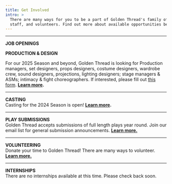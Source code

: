 ```yaml
---
title: Get Involved
intro: >
  There are many ways for you to be a part of Golden Thread's family of artists,
  staff, and volunteers. Find out more about available opportunities below.
---
```

- - -

**JOB OPENINGS**

**PRODUCTION & DESIGN**

For our 2025 Season and beyond, Golden Thread is looking for Production managers, set designers, props designers, costume designers, wardrobe crew, sound designers, projections, lighting designers; stage managers & ASMs; intimacy & fight choreographers. If interested, please fill out [this form](https://forms.gle/UUuGTdZ6XShZXHme9). **[Learn more](/get-involved/jobs/).**

- - -

**CASTING**\
Casting for the 2024 Season is open! **[Learn more](/get-involved/casting/).**

- - -

**PLAY SUBMISSIONS**\
Golden Thread accepts submissions of full length plays year round. Join our email list for general submission announcements. **[Learn more.](/get-involved/submissions/)**

- - -

**VOLUNTEERING**\
Donate your time to Golden Thread! There are many ways to volunteer. **[Learn more.](/get-involved/volunteer/)**

- - -

**INTERNSHIPS**\
There are no internships available at this time. Please check back soon.